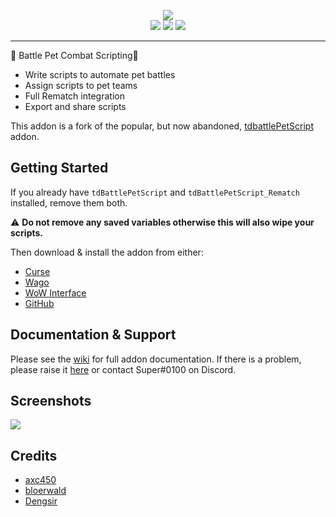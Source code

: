 <p align="center">
    <img src="https://i.imgur.com/1bVE2iW.png">
    <br>
    <img src="https://cf.way2muchnoise.eu/699660.svg">
    <img src="https://cf.way2muchnoise.eu/versions/699660_latest.svg">
    <img src="https://img.shields.io/github/v/release/axc450/pbs">  
</p>

<hr>

🐉 Battle Pet Combat Scripting🐉 

- Write scripts to automate pet battles
- Assign scripts to pet teams
- Full Rematch integration
- Export and share scripts

This addon is a fork of the popular, but now abandoned, [tdbattlePetScript](https://github.com/DengSir/tdBattlePetScript) addon.

## Getting Started
If you already have `tdBattlePetScript` and `tdBattlePetScript_Rematch` installed, remove them both.

⚠️ **Do not remove any saved variables otherwise this will also wipe your scripts.**

Then download & install the addon from either:
- [Curse](https://www.curseforge.com/wow/addons/pet-battle-scripts)
- [Wago](https://addons.wago.io/addons/pbs)
- [WoW Interface](https://www.wowinterface.com/downloads/info26435-PetBattleScripts.html)
- [GitHub](https://github.com/axc450/pbs/releases)

## Documentation & Support
Please see the [wiki](https://github.com/axc450/pbs/wiki) for full addon documentation.
If there is a problem, please raise it [here](https://github.com/axc450/pbs/issues) or contact Super#0100 on Discord.

## Screenshots
<img src="https://i.imgur.com/Gh3LTWh.png">

## Credits
- [axc450](https://github.com/axc450)
- [bloerwald](https://github.com/bloerwald)
- [Dengsir](https://github.com/DengSir)
